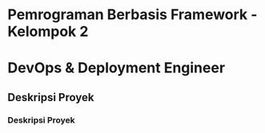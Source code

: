# Pemrograman Berbasis Framework - Kelompok 2
# DevOps & Deployment Engineer

## Deskripsi Proyek
### Deskripsi Proyek
